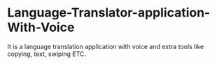 # Language-Translator-application-With-Voice
It is a language translation application with voice and extra tools like copying, text, swiping ETC.
